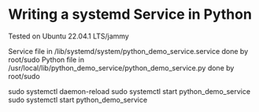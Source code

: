 # Writing a systemd Service in Python

Tested on Ubuntu 22.04.1 LTS/jammy

Service file in /lib/systemd/system/python_demo_service.service done by root/sudo
Python file in /usr/local/lib/python_demo_service/python_demo_service.py done by root/sudo

sudo systemctl daemon-reload
sudo systemctl start python_demo_service
sudo systemctl  start python_demo_service

